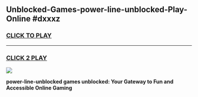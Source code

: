 
## Unblocked-Games-power-line-unblocked-Play-Online #dxxxz
<h3>
<a href="https://news.freeplayer.one?title=power-line-unblocked&ref=3">CLICK TO PLAY</a></h3>
<hr>

<h3>
<a href="https://news.freeplayer.one?title=power-line-unblocked&ref=3">CLICK 2 PLAY</a>
  
</h3>

<a href="https://news.freeplayer.one?title=power-line-unblocked&ref=3"><img src="https://clearcache.store/games.png"></a>


**power-line-unblocked games unblocked: Your Gateway to Fun and Accessible Online Gaming**
